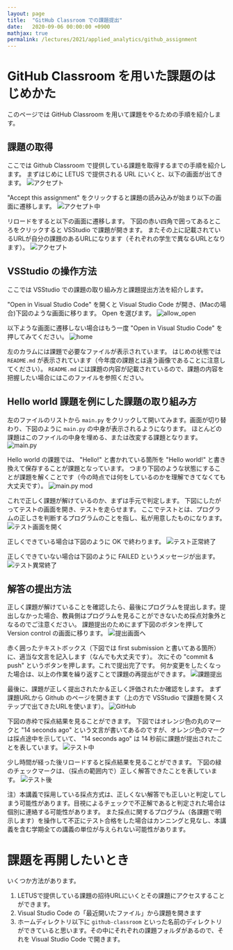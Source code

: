 ```yaml
---
layout: page
title:  "GitHub Classroom での課題提出"
date:   2020-09-06 00:00:00 +0900
mathjax: true
permalink: /lectures/2021/applied_analytics/github_assignment
---
```


# GitHub Classroom を用いた課題のはじめかた
このページでは GitHub Classroom を用いて課題をやるための手順を紹介します。

## 課題の取得
ここでは Github Classroom で提供している課題を取得するまでの手順を紹介します。
まずはじめに LETUS で提供される URL にいくと、以下の画面が出てきます。
![アクセプト](assignment/accept.png)

"Accept this assignment" をクリックすると課題の読み込みが始まり以下の画面に遷移します。
![アクセプト中](assignment/during-accept.png)

リロードをすると以下の画面に遷移します。
下図の赤い四角で囲ってあるところをクリックすると VSStudio で課題が開きます。
またその上に記載されているURLが自分の課題のあるURLになります（それぞれの学生で異なるURLとなります）。
![アクセプト](assignment/after_accept.png)

## VSStudio の操作方法
ここでは VSStudio での課題の取り組み方と課題提出方法を紹介します。

"Open in Visual Studio Code" を開くと Visual Studio Code が開き、(Macの場合)下図のような画面に移ります。 Open を選びます。
![allow_open](assignment/allow_open.png)

以下ような画面に遷移しない場合はもう一度 "Open in Visual Studio Code" を押してみてください。
![home](assignment/home.png)

左のカラムには課題で必要なファイルが表示されています。
はじめの状態では `README.md` が表示されています（今年度の課題とは違う画像であることに注意してください）。
`README.md` には課題の内容が記載されているので、課題の内容を把握したい場合にはこのファイルを参照ください。


## Hello world 課題を例にした課題の取り組み方
左のファイルのリストから `main.py` をクリックして開いてみます。画面が切り替わり、下図のように `main.py` の中身が表示されるようになります。
ほとんどの課題はこのファイルの中身を埋める、または改変する課題となります。
![main.py](assignment/main-initial.png)

Hello world の課題では、 "Hello!" と書かれている箇所を "Hello world!" と書き換えて保存することが課題となっています。
つまり下図のような状態にすることが課題を解くことです（今の時点では何をしているのかを理解できてなくても大丈夫です）。
![main.py mod](assignment/main-complete.png)

これで正しく課題が解けているのか、まずは手元で判定します。
下図にしたがってテストの画面を開き、テストを走らせます。
ここでテストとは、プログラムの正しさを判断するプログラムのことを指し、私が用意したものになります。
![テスト画面を開く](assignment/test-init.png)

正しくできている場合は下図のように OK で終わります。
![テスト正常終了](assignment/test-success.png)

正しくできていない場合は下図のように FAILED というメッセージが出ます。
![テスト異常終了](assignment/test-failure.png)


## 解答の提出方法
正しく課題が解けていることを確認したら、最後にプログラムを提出します。提出しなかった場合、教員側はプログラムを見ることができないため採点対象外となるのでご注意ください。
課題提出のためにまず下図のボタンを押して Version control の画面に移ります。
![提出画面へ](assignment/submit-initial.png)

赤く囲ったテキストボックス（下図では first submission と書いてある箇所）に、適当な文言を記入します（なんでも大丈夫です）。
次にその "commit & push" というボタンを押します。これで提出完了です。
何か変更をしたくなった場合は、以上の作業を繰り返すことで課題の再提出ができます。
![課題提出](assignment/submit-commit.png)

最後に、課題が正しく提出されたか＆正しく評価されたか確認をします。
まず課題URLから Github のページを開きます（上の方で VSStudio で課題を開くステップで出てきたURLを使います）。
![GitHub](assignment/to-confirm.png)

下図の赤枠で採点結果を見ることができます。
下図ではオレンジ色の丸のマークと "14 seconds ago" という文言が書いてあるのですが、オレンジ色のマークは採点途中を示していて、 "14 seconds ago" は 14 秒前に課題が提出されたことを表しています。
![テスト中](assignment/during-test.png)

少し時間が経った後リロードすると採点結果を見ることができます。
下図の緑のチェックマークは、（採点の範囲内で）正しく解答できたことを表しています。
![テスト後](assignment/after-test.png)

注）本講義で採用している採点方式は、正しくない解答でも正しいと判定してしまう可能性があります。目視によるチェックで不正解であると判定された場合は個別に連絡する可能性があります。
また採点に関するプログラム（各課題で明示します）を操作して不正にテスト合格をした場合はカンニングと見なし、本講義を含む学期全ての講義の単位が与えられない可能性があります。


# 課題を再開したいとき

いくつか方法があります。

1. LETUSで提供している課題の招待URLにいくとその課題にアクセスすることができます。
1. Visual Studio Code の「最近開いたファイル」から課題を開きます
1. ホームディレクトリ以下に `github-classroom` といった名前のディレクトリができていると思います。その中にそれぞれの課題フォルダがあるので、それを Visual Studio Code で開きます。
